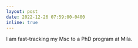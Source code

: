 ```yaml
---
layout: post
date: 2022-12-26 07:59:00-0400
inline: true
---
```


I am fast-tracking my Msc to a PhD program at Mila.

